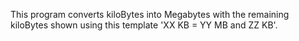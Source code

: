 This program converts kiloBytes into Megabytes with the remaining kiloBytes shown using this template 'XX KB = YY MB and ZZ KB'.
